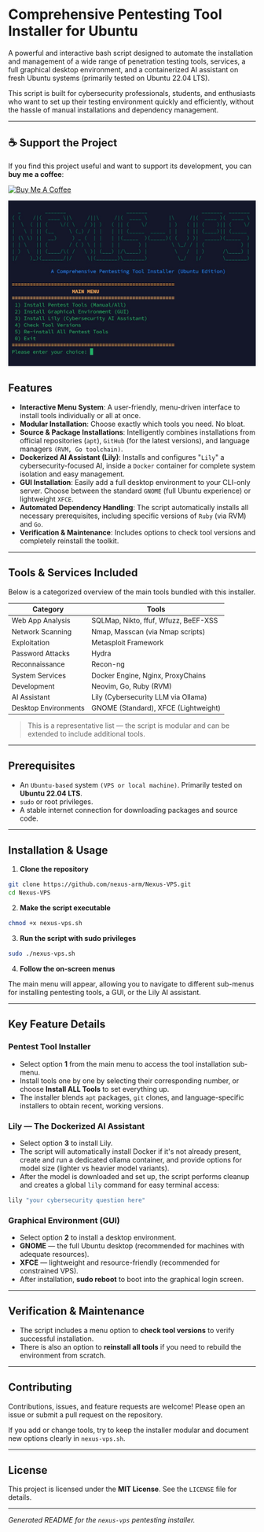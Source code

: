 # Comprehensive Pentesting Tool Installer for Ubuntu

A powerful and interactive bash script designed to automate the installation and management of a wide range of penetration testing tools, services, a full graphical desktop environment, and a containerized AI assistant on fresh Ubuntu systems (primarily tested on Ubuntu 22.04 LTS).

This script is built for cybersecurity professionals, students, and enthusiasts who want to set up their testing environment quickly and efficiently, without the hassle of manual installations and dependency management.

---

## ☕ Support the Project

If you find this project useful and want to support its development, you can **buy me a coffee**:  

[![Buy Me A Coffee](https://img.shields.io/badge/☕-Buy%20Me%20a%20Coffee-orange)](https://buymeacoffee.com/UQBnoOaSb46CRspYXK_ha9tiD5yum-ZYUGAnhJCX5Urfffg9)


![Project Logo](Banner.jpg)

## Features

- **Interactive Menu System**: A user-friendly, menu-driven interface to install tools individually or all at once.
- **Modular Installation**: Choose exactly which tools you need. No bloat.
- **Source & Package Installations**: Intelligently combines installations from official repositories (`apt`), `GitHub` (for the latest versions), and language managers `(RVM, Go toolchain)`.
- **Dockerized AI Assistant (Lily)**: Installs and configures "`Lily`" a cybersecurity-focused AI, inside a `Docker` container for complete system isolation and easy management.
- **GUI Installation**: Easily add a full desktop environment to your CLI-only server. Choose between the standard `GNOME` (full Ubuntu experience) or lightweight `XFCE`.
- **Automated Dependency Handling**: The script automatically installs all necessary prerequisites, including specific versions of `Ruby` (via RVM) and `Go`.
- **Verification & Maintenance**: Includes options to check tool versions and completely reinstall the toolkit.

---

## Tools & Services Included

Below is a categorized overview of the main tools bundled with this installer.

| Category | Tools |
| --- | --- |
| Web App Analysis | SQLMap, Nikto, ffuf, Wfuzz, BeEF-XSS |
| Network Scanning | Nmap, Masscan (via Nmap scripts) |
| Exploitation | Metasploit Framework |
| Password Attacks | Hydra |
| Reconnaissance | Recon-ng |
| System Services | Docker Engine, Nginx, ProxyChains |
| Development | Neovim, Go, Ruby (RVM) |
| AI Assistant | Lily (Cybersecurity LLM via Ollama) |
| Desktop Environments | GNOME (Standard), XFCE (Lightweight) |

> This is a representative list — the script is modular and can be extended to include additional tools.

---

## Prerequisites

- An `Ubuntu-based` system `(VPS or local machine)`. Primarily tested on **Ubuntu 22.04 LTS**.
- `sudo` or root privileges.
- A stable internet connection for downloading packages and source code.

---

## Installation & Usage

1. **Clone the repository**

```bash
git clone https://github.com/nexus-arm/Nexus-VPS.git
cd Nexus-VPS
```

2. **Make the script executable**

```bash
chmod +x nexus-vps.sh
```

3. **Run the script with sudo privileges**

```bash
sudo ./nexus-vps.sh
```

4. **Follow the on-screen menus**

The main menu will appear, allowing you to navigate to different sub-menus for installing pentesting tools, a GUI, or the Lily AI assistant.

---

## Key Feature Details

### Pentest Tool Installer

- Select option **1** from the main menu to access the tool installation sub-menu.
- Install tools one by one by selecting their corresponding number, or choose **Install ALL Tools** to set everything up.
- The installer blends `apt` packages, `git` clones, and language-specific installers to obtain recent, working versions.

### Lily — The Dockerized AI Assistant

- Select option **3** to install Lily.
- The script will automatically install Docker if it's not already present, create and run a dedicated ollama container, and provide options for model size (lighter vs heavier model variants).
- After the model is downloaded and set up, the script performs cleanup and creates a global `lily` command for easy terminal access:

```bash
lily "your cybersecurity question here"
```

### Graphical Environment (GUI)

- Select option **2** to install a desktop environment.
- **GNOME** — the full Ubuntu desktop (recommended for machines with adequate resources).
- **XFCE** — lightweight and resource-friendly (recommended for constrained VPS).
- After installation, **sudo reboot** to boot into the graphical login screen.

---

## Verification & Maintenance

- The script includes a menu option to **check tool versions** to verify successful installation.
- There is also an option to **reinstall all tools** if you need to rebuild the environment from scratch.

---

## Contributing

Contributions, issues, and feature requests are welcome! Please open an issue or submit a pull request on the repository.

If you add or change tools, try to keep the installer modular and document new options clearly in `nexus-vps.sh`.

---

## License

This project is licensed under the **MIT License**. See the `LICENSE` file for details.

---

*Generated README for the `nexus-vps` pentesting installer.*

